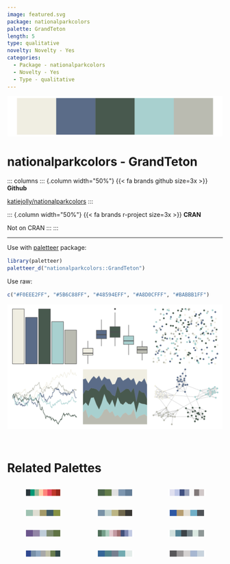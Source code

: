 ```yaml
---
image: featured.svg
package: nationalparkcolors
palette: GrandTeton
length: 5
type: qualitative
novelty: Novelty - Yes
categories:
  - Package - nationalparkcolors
  - Novelty - Yes
  - Type - qualitative
---
```


![](featured.svg)

# nationalparkcolors - GrandTeton 

::: columns
::: {.column width="50%"}
{{< fa brands github size=3x >}}
**Github**

[katiejolly/nationalparkcolors](https://github.com/katiejolly/nationalparkcolors)
:::

::: {.column width="50%"}
{{< fa brands r-project size=3x >}}
**CRAN**

Not on CRAN
:::
:::

<hr> 

Use with [paletteer](https://emilhvitfeldt.github.io/paletteer/) package:

```r
library(paletteer)
paletteer_d("nationalparkcolors::GrandTeton")
```

Use raw:

```r
c("#F0EEE2FF", "#5B6C88FF", "#48594EFF", "#A8D0CFFF", "#BABBB1FF")
``` 

![](examples.png) 

<br>

# Related Palettes

<div class="list" style="display: grid; grid-template-columns: auto auto auto;"> <figure class="figure">
<a href="../../awtools/a_palette/"> <img src="../../awtools/a_palette/featured.svg" style="width: 100%;" class="figure-img"></a>
</figure> <figure class="figure">
<a href="../../nord/silver_mine/"> <img src="../../nord/silver_mine/featured.svg" style="width: 100%;" class="figure-img"></a>
</figure> <figure class="figure">
<a href="../../palettetown/dewgong/"> <img src="../../palettetown/dewgong/featured.svg" style="width: 100%;" class="figure-img"></a>
</figure> <figure class="figure">
<a href="../../nationalparkcolors/Yosemite/"> <img src="../../nationalparkcolors/Yosemite/featured.svg" style="width: 100%;" class="figure-img"></a>
</figure> <figure class="figure">
<a href="../../fishualize/Alosa_fallax/"> <img src="../../fishualize/Alosa_fallax/featured.svg" style="width: 100%;" class="figure-img"></a>
</figure> <figure class="figure">
<a href="../../ggprism/waves2/"> <img src="../../ggprism/waves2/featured.svg" style="width: 100%;" class="figure-img"></a>
</figure> <figure class="figure">
<a href="../../calecopal/lupinus/"> <img src="../../calecopal/lupinus/featured.svg" style="width: 100%;" class="figure-img"></a>
</figure> <figure class="figure">
<a href="../../MetBrewer/Monet/"> <img src="../../MetBrewer/Monet/featured.svg" style="width: 100%;" class="figure-img"></a>
</figure> <figure class="figure">
<a href="../../ochRe/dead_reef/"> <img src="../../ochRe/dead_reef/featured.svg" style="width: 100%;" class="figure-img"></a>
</figure> <figure class="figure">
<a href="../../nord/baie_mouton/"> <img src="../../nord/baie_mouton/featured.svg" style="width: 100%;" class="figure-img"></a>
</figure> <figure class="figure">
<a href="../../fishualize/Opisthonema_oglinum/"> <img src="../../fishualize/Opisthonema_oglinum/featured.svg" style="width: 100%;" class="figure-img"></a>
</figure> <figure class="figure">
<a href="../../musculusColors/ErFluke/"> <img src="../../musculusColors/ErFluke/featured.svg" style="width: 100%;" class="figure-img"></a>
</figure> 
</div>
